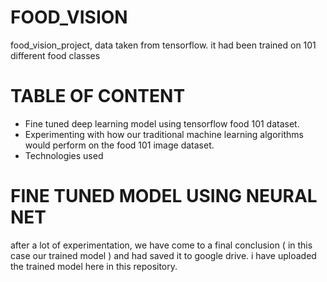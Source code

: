 # FOOD_VISION
food_vision_project, data taken from tensorflow. it had been trained on 101 different food classes


# TABLE OF CONTENT
* Fine tuned deep learning model using tensorflow food 101 dataset.
* Experimenting with how our traditional machine learning algorithms would perform on the food 101 image dataset.
* Technologies used



# FINE TUNED MODEL USING NEURAL NET

after a lot of experimentation, we have come to a final conclusion ( in this case our trained model ) and had saved it to google drive. i have uploaded the trained model here in this repository.


